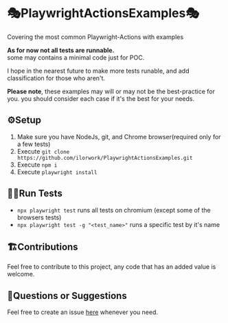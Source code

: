 # 🎭PlaywrightActionsExamples🎭

Covering the most common Playwright-Actions with examples

**As for now not all tests are runnable.** <br>
some may contains a minimal code just for POC.

I hope in the nearest future to make more tests runable, and add classification for those who aren't.

**Please note**, these examples may will or may not be the best-practice for you.
you should consider each case if it's the best for your needs.

## ⚙️Setup

1. Make sure you have NodeJs, git, and Chrome browser(required only for a few tests)
2. Execute `git clone https://github.com/ilorwork/PlaywrightActionsExamples.git`
3. Execute `npm i`
4. Execute `playwright install`

## 🏃‍♂️Run Tests

- `npx playwright test` runs all tests on chromium (except some of the browsers tests)
- `npx playwright test -g "<test_name>"` runs a specific test by it's name

## 🏗️Contributions

Feel free to contribute to this project, any code that has an added value is welcome.<br/>

## 🚨Questions or Suggestions

Feel free to create an issue [here](https://github.com/ilorwork/PlaywrightActionsExamples/issues) whenever you need.
